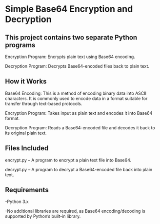 
# Simple Base64 Encryption and Decryption

This project contains two separate Python programs
-

Encryption Program: Encrypts plain text using Base64 encoding.

Decryption Program: Decrypts Base64-encoded files back to plain text.

How it Works
-
Base64 Encoding: This is a method of encoding binary data into ASCII characters.
It is commonly used to encode data in a format suitable for transfer through text-based protocols.

Encryption Program: Takes input as plain text and encodes it into Base64 format.

Decryption Program: Reads a Base64-encoded file and decodes it back to its original plain text.

Files Included
-

encrypt.py – A program to encrypt a plain text file into Base64.

decrypt.py – A program to decrypt a Base64-encoded file back into plain text.

Requirements
-

-Python 3.x

-No additional libraries are required, as Base64  encoding/decoding is supported by Python’s built-in library.
